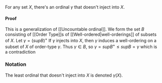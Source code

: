For any set $X$, there's an ordinal $\gamma$ that doesn't inject into $X$.
#### Proof
This is a generalization of [[Uncountable ordinal]].
We form the set $B$ 
consisting of [[Order Type]]s of [[Well-ordered|well-orderings]] of subsets of $X$. 
Let $\gamma=(supB)^{+}$
If $\gamma$ injects into $X$, 
then $\gamma$ induces a well-ordering on a subset of $X$ of order-type $\gamma$. 
Thus $\gamma \in B$, 
so $\gamma=supB^{+}\leq supB=\gamma$ 
which is a contradiction

### Notation
The least ordinal that doesn't inject into $X$ is denoted $\gamma(X)$.
